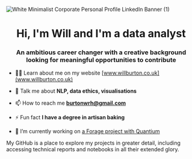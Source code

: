 ![White Minimalist Corporate Personal Profile LinkedIn Banner (1)](https://github.com/Wburto/Wburto/assets/132344378/ea2cf2ff-fc99-4832-b253-6c4a2bf1f3eb)

<h1 align="center">Hi, I'm Will and I'm a data analyst</h1>
<h3 align="center">An ambitious career changer with a creative background looking for meaningful opportunities to contribute</h3>


- 👨‍💻 Learn about me on my website [www.willburton.co.uk](www.willburton.co.uk)

- 💬 Talk me about **NLP, data ethics, visualisations**

- 📫 How to reach me **burtonwrh@gmail.com**

- ⚡ Fun fact **I have a degree in artisan baking**
  
- 🔭 I’m currently working on [a Forage project with Quantium](https://www.theforage.com/simulations/quantium/data-analytics-rqkb)

My GitHub is a place to explore my projects in greater detail, including accessing technical reports and notebooks in all their extended glory. 
